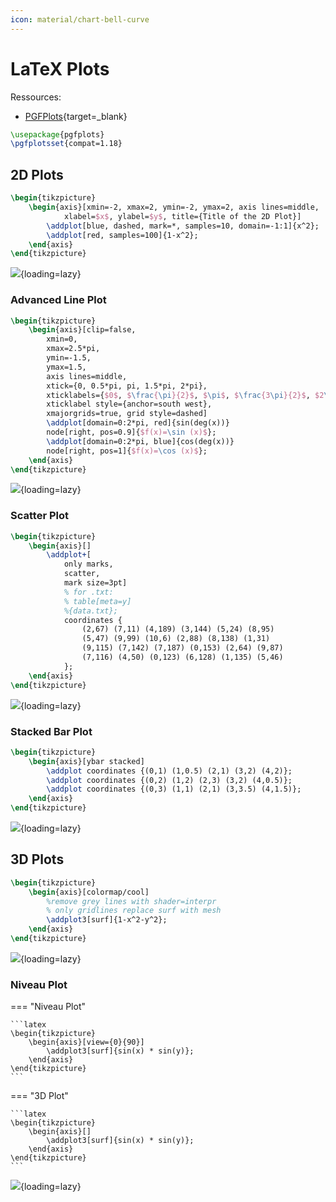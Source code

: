 ```yaml
---
icon: material/chart-bell-curve
---
```


# LaTeX Plots

Ressources:

-   [PGFPlots](https://pgfplots.sourceforge.net/){target=\_blank}

```latex
\usepackage{pgfplots}
\pgfplotsset{compat=1.18}
```

## 2D Plots

```latex
\begin{tikzpicture}
    \begin{axis}[xmin=-2, xmax=2, ymin=-2, ymax=2, axis lines=middle,
            xlabel=$x$, ylabel=$y$, title={Title of the 2D Plot}]
        \addplot[blue, dashed, mark=*, samples=10, domain=-1:1]{x^2};
        \addplot[red, samples=100]{1-x^2};
    \end{axis}
\end{tikzpicture}
```

![](images/2d_plot.PNG){loading=lazy}

### Advanced Line Plot

```latex
\begin{tikzpicture}
    \begin{axis}[clip=false,
        xmin=0,
        xmax=2.5*pi,
        ymin=-1.5,
        ymax=1.5,
        axis lines=middle,
        xtick={0, 0.5*pi, pi, 1.5*pi, 2*pi},
        xticklabels={$0$, $\frac{\pi}{2}$, $\pi$, $\frac{3\pi}{2}$, $2\pi$},
        xticklabel style={anchor=south west},
        xmajorgrids=true, grid style=dashed]
        \addplot[domain=0:2*pi, red]{sin(deg(x))}
        node[right, pos=0.9]{$f(x)=\sin (x)$};
        \addplot[domain=0:2*pi, blue]{cos(deg(x))}
        node[right, pos=1]{$f(x)=\cos (x)$};
    \end{axis}
\end{tikzpicture}
```

![](images/advanced_line_plot.PNG){loading=lazy}

### Scatter Plot

```latex
\begin{tikzpicture}
    \begin{axis}[]
        \addplot+[
            only marks,
            scatter,
            mark size=3pt]
            % for .txt:
            % table[meta=y]
            %{data.txt};
            coordinates {
                (2,67) (7,11) (4,189) (3,144) (5,24) (8,95)
                (5,47) (9,99) (10,6) (2,88) (8,138) (1,31)
                (9,115) (7,142) (7,187) (0,153) (2,64) (9,87)
                (7,116) (4,50) (0,123) (6,128) (1,135) (5,46)
            };
    \end{axis}
\end{tikzpicture}
```

![](images/scatter_plot.PNG){loading=lazy}

### Stacked Bar Plot

```latex
\begin{tikzpicture}
    \begin{axis}[ybar stacked]
        \addplot coordinates {(0,1) (1,0.5) (2,1) (3,2) (4,2)};
        \addplot coordinates {(0,2) (1,2) (2,3) (3,2) (4,0.5)};
        \addplot coordinates {(0,3) (1,1) (2,1) (3,3.5) (4,1.5)};
    \end{axis}
\end{tikzpicture}
```

![](images/stacked_bar_plot.PNG){loading=lazy}

## 3D Plots

```latex
\begin{tikzpicture}
    \begin{axis}[colormap/cool]
        %remove grey lines with shader=interpr
        % only gridlines replace surf with mesh
        \addplot3[surf]{1-x^2-y^2};
    \end{axis}
\end{tikzpicture}
```

![](images/3d_plot.PNG){loading=lazy}

### Niveau Plot

=== "Niveau Plot"

    ```latex
    \begin{tikzpicture}
        \begin{axis}[view={0}{90}]
            \addplot3[surf]{sin(x) * sin(y)};
        \end{axis}
    \end{tikzpicture}
    ```

=== "3D Plot"

    ```latex
    \begin{tikzpicture}
        \begin{axis}[]
            \addplot3[surf]{sin(x) * sin(y)};
        \end{axis}
    \end{tikzpicture}
    ```

![](images/niveau_plot.PNG){loading=lazy}
